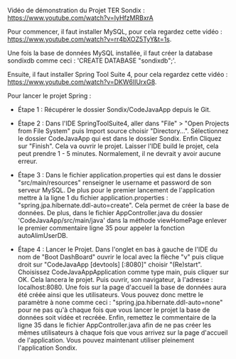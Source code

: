 Vidéo de démonstration du Projet TER Sondix : https://www.youtube.com/watch?v=IyHfzMRBxrA

Pour commencer, il faut installer MySQL, pour cela regardez cette vidéo : https://www.youtube.com/watch?v=rr4bXOZ5TyY&t=1s.

Une fois la base de données MySQL installée, il faut créer la database sondixdb comme ceci : 'CREATE DATABASE "sondixdb";'.

Ensuite, il faut installer Spring Tool Suite 4, pour cela regardez cette vidéo : https://www.youtube.com/watch?v=DKW6IlUrxG8.

Pour lancer le projet Spring :

- Étape 1 : Récupérer le dossier Sondix/CodeJavaApp depuis le Git.

- Étape 2 : Dans l'IDE SpringToolSuite4, aller dans "File" > "Open Projects from File System" puis Import source choisir "Directory...". Sélectionnez le dossier CodeJavaApp qui est dans le dossier Sondix. Enfin Cliquez sur "Finish". Cela va ouvrir le projet. Laisser l'IDE build le projet, cela peut prendre 1 - 5 minutes. Normalement, il ne devrait y avoir aucune erreur.

- Étape 3 : Dans le fichier application.properties qui est dans le dossier "src/main/resources" renseigner le username et password de son serveur MySQL. De plus pour le premier lancement de l'application mettre à la ligne 1 du fichier application.properties : "spring.jpa.hibernate.ddl-auto=create". Cela permet de créer la base de données. De plus, dans le fichier AppController.java du dossier 'CodeJavaApp/src/main/java' dans la méthode viewHomePage enlever le premier commentaire ligne 35 pour appeler la fonction autoAlimUserDB. 

- Étape 4 : Lancer le Projet. Dans l'onglet en bas à gauche de l'IDE du nom de "Boot DashBoard" ouvrir le local avec la flèche "v" puis clique droit sur "CodeJavaApp [devtools] [:8080]" choisir "(Re)start". Choisissez CodeJavaAppApplication comme type main, puis cliquer sur OK. Cela lancera le projet. Puis ouvrir, son navigateur, à l'adresse : localhost:8080. Une fois sur la page d'accueil la base de données aura été créée ainsi que les utilisateurs. Vous pouvez donc mettre le paramètre à none comme ceci : "spring.jpa.hibernate.ddl-auto=none" pour ne pas qu'à chaque fois que vous lancer le projet la base de données soit vidée et recréée. Enfin, remettez le commentaire de la ligne 35 dans le fichier AppController.java afin de ne pas créer les mêmes utilisateurs à chaque fois que vous arrivez sur la page d'accueil de l'application. Vous pouvez maintenant utiliser pleinement l'application Sondix. 
